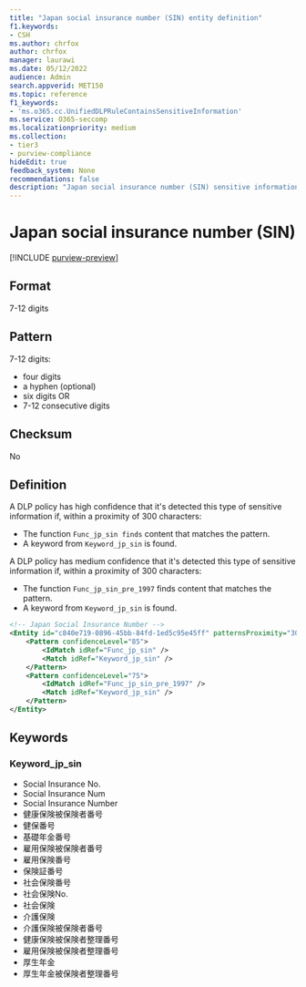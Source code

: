 ```yaml
---
title: "Japan social insurance number (SIN) entity definition"
f1.keywords:
- CSH
ms.author: chrfox
author: chrfox
manager: laurawi
ms.date: 05/12/2022
audience: Admin
search.appverid: MET150
ms.topic: reference
f1_keywords:
- 'ms.o365.cc.UnifiedDLPRuleContainsSensitiveInformation'
ms.service: O365-seccomp
ms.localizationpriority: medium
ms.collection:
- tier3
- purview-compliance
hideEdit: true
feedback_system: None
recommendations: false
description: "Japan social insurance number (SIN) sensitive information type entity definition."
---
```


# Japan social insurance number (SIN)

[!INCLUDE [purview-preview](../includes/purview-preview.md)]

## Format

7-12 digits

## Pattern

7-12 digits:

- four digits
- a hyphen (optional)
- six digits
OR
- 7-12 consecutive digits

## Checksum

No

## Definition

A DLP policy has high confidence that it's detected this type of sensitive information if, within a proximity of 300 characters:

- The function `Func_jp_sin finds` content that matches the pattern.
- A keyword from `Keyword_jp_sin` is found.

A DLP policy has medium confidence that it's detected this type of sensitive information if, within a proximity of 300 characters:

- The function `Func_jp_sin_pre_1997` finds content that matches the pattern.
- A keyword from `Keyword_jp_sin` is found.

```xml
<!-- Japan Social Insurance Number -->
<Entity id="c840e719-0896-45bb-84fd-1ed5c95e45ff" patternsProximity="300" recommendedConfidence="75">
    <Pattern confidenceLevel="85">
        <IdMatch idRef="Func_jp_sin" />
        <Match idRef="Keyword_jp_sin" />
    </Pattern>
    <Pattern confidenceLevel="75">
        <IdMatch idRef="Func_jp_sin_pre_1997" />
        <Match idRef="Keyword_jp_sin" />
    </Pattern>
</Entity>
```

## Keywords

### Keyword_jp_sin

- Social Insurance No.
- Social Insurance Num
- Social Insurance Number
- 健康保険被保険者番号
- 健保番号
- 基礎年金番号
- 雇用保険被保険者番号
- 雇用保険番号
- 保険証番号
- 社会保険番号
- 社会保険No.
- 社会保険
- 介護保険
- 介護保険被保険者番号
- 健康保険被保険者整理番号
- 雇用保険被保険者整理番号
- 厚生年金
- 厚生年金被保険者整理番号
